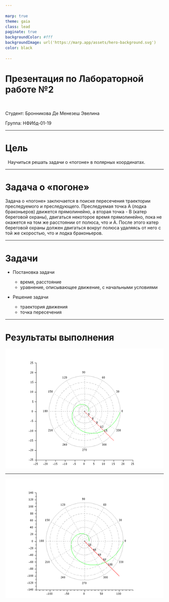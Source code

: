 ```yaml
---

marp: true
theme: gaia
class: lead
paginate: true
backgroundColor: #fff
backgroundImage: url('https://marp.app/assets/hero-background.svg')
color: black

---
```


# **Презентация по  Лабораторной работе №2**

&nbsp;

Студент: Бронникова Де Менезеш Эвелина

Группа: НФИбд-01-19

---

# Цель 

&nbsp;
Научиться решать задачи о «погоне» в полярных координатах.

---
# Задача о «погоне»
Задача о «погоне» заключается в поиске пересечения траектории преследуемого и преследующего. Преследуемая точка А (лодка браконьеров) движется прямолинейно, а вторая точка - В (катер береговой охраны), двигаться некоторое время прямолинейно, пока не окажется на том же расстоянии от полюса, что и А. После этого катер береговой охраны должен двигаться вокруг полюса удаляясь от него с той же скоростью, что и лодка браконьеров.


---

# Задачи

- Постановка задачи
    * время, расстояние
    * уравнение, описывающее движение, с начальными условиями 
  
- Решение задачи
    * траектория движения
    * точка пересечения

---
# Результаты выполнения


![Рис.1 График траектории задания 1. Случай 1](MMLab2Pictures/1.1.PNG)

---

![Рис.2 График траектории задания 1. Случай 2](MMLab2Pictures/1.2.PNG)

